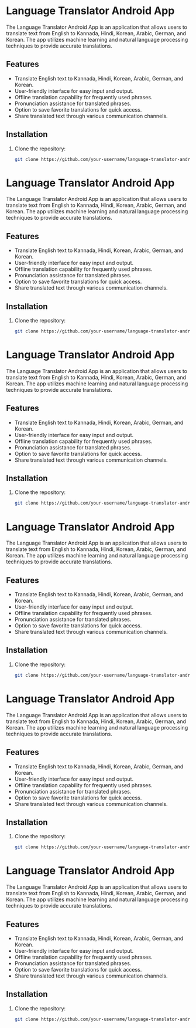 # Language Translator Android App

The Language Translator Android App is an application that allows users to translate text from English to Kannada, Hindi, Korean, Arabic, German, and Korean. The app utilizes machine learning and natural language processing techniques to provide accurate translations.

## Features

- Translate English text to Kannada, Hindi, Korean, Arabic, German, and Korean.
- User-friendly interface for easy input and output.
- Offline translation capability for frequently used phrases.
- Pronunciation assistance for translated phrases.
- Option to save favorite translations for quick access.
- Share translated text through various communication channels.

## Installation

1. Clone the repository:
   ```bash
   git clone https://github.com/your-username/language-translator-android.git
# Language Translator Android App

The Language Translator Android App is an application that allows users to translate text from English to Kannada, Hindi, Korean, Arabic, German, and Korean. The app utilizes machine learning and natural language processing techniques to provide accurate translations.

## Features

- Translate English text to Kannada, Hindi, Korean, Arabic, German, and Korean.
- User-friendly interface for easy input and output.
- Offline translation capability for frequently used phrases.
- Pronunciation assistance for translated phrases.
- Option to save favorite translations for quick access.
- Share translated text through various communication channels.

## Installation

1. Clone the repository:
   ```bash
   git clone https://github.com/your-username/language-translator-android.git
# Language Translator Android App

The Language Translator Android App is an application that allows users to translate text from English to Kannada, Hindi, Korean, Arabic, German, and Korean. The app utilizes machine learning and natural language processing techniques to provide accurate translations.

## Features

- Translate English text to Kannada, Hindi, Korean, Arabic, German, and Korean.
- User-friendly interface for easy input and output.
- Offline translation capability for frequently used phrases.
- Pronunciation assistance for translated phrases.
- Option to save favorite translations for quick access.
- Share translated text through various communication channels.

## Installation

1. Clone the repository:
   ```bash
   git clone https://github.com/your-username/language-translator-android.git
# Language Translator Android App

The Language Translator Android App is an application that allows users to translate text from English to Kannada, Hindi, Korean, Arabic, German, and Korean. The app utilizes machine learning and natural language processing techniques to provide accurate translations.

## Features

- Translate English text to Kannada, Hindi, Korean, Arabic, German, and Korean.
- User-friendly interface for easy input and output.
- Offline translation capability for frequently used phrases.
- Pronunciation assistance for translated phrases.
- Option to save favorite translations for quick access.
- Share translated text through various communication channels.

## Installation

1. Clone the repository:
   ```bash
   git clone https://github.com/your-username/language-translator-android.git
# Language Translator Android App

The Language Translator Android App is an application that allows users to translate text from English to Kannada, Hindi, Korean, Arabic, German, and Korean. The app utilizes machine learning and natural language processing techniques to provide accurate translations.

## Features

- Translate English text to Kannada, Hindi, Korean, Arabic, German, and Korean.
- User-friendly interface for easy input and output.
- Offline translation capability for frequently used phrases.
- Pronunciation assistance for translated phrases.
- Option to save favorite translations for quick access.
- Share translated text through various communication channels.

## Installation

1. Clone the repository:
   ```bash
   git clone https://github.com/your-username/language-translator-android.git
# Language Translator Android App

The Language Translator Android App is an application that allows users to translate text from English to Kannada, Hindi, Korean, Arabic, German, and Korean. The app utilizes machine learning and natural language processing techniques to provide accurate translations.

## Features

- Translate English text to Kannada, Hindi, Korean, Arabic, German, and Korean.
- User-friendly interface for easy input and output.
- Offline translation capability for frequently used phrases.
- Pronunciation assistance for translated phrases.
- Option to save favorite translations for quick access.
- Share translated text through various communication channels.

## Installation

1. Clone the repository:
   ```bash
   git clone https://github.com/your-username/language-translator-android.git
